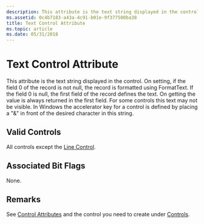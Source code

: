 ```yaml
---
description: This attribute is the text string displayed in the control.
ms.assetid: 0c4b7183-a43a-4c91-b01e-9f377500ba38
title: Text Control Attribute
ms.topic: article
ms.date: 05/31/2018
---
```


# Text Control Attribute

This attribute is the text string displayed in the control. On setting, if the field 0 of the record is not null, the record is formatted using FormatText. If the field 0 is null, the first field of the record defines the text. On getting the value is always returned in the first field. For some controls this text may not be visible. In Windows the accelerator key for a control is defined by placing a "&" in front of the desired character in this string.

## Valid Controls

All controls except the [Line Control](line-control.md).

## Associated Bit Flags

None.

## Remarks

See [Control Attributes](control-attributes.md) and the control you need to create under [Controls](controls.md).

 

 



